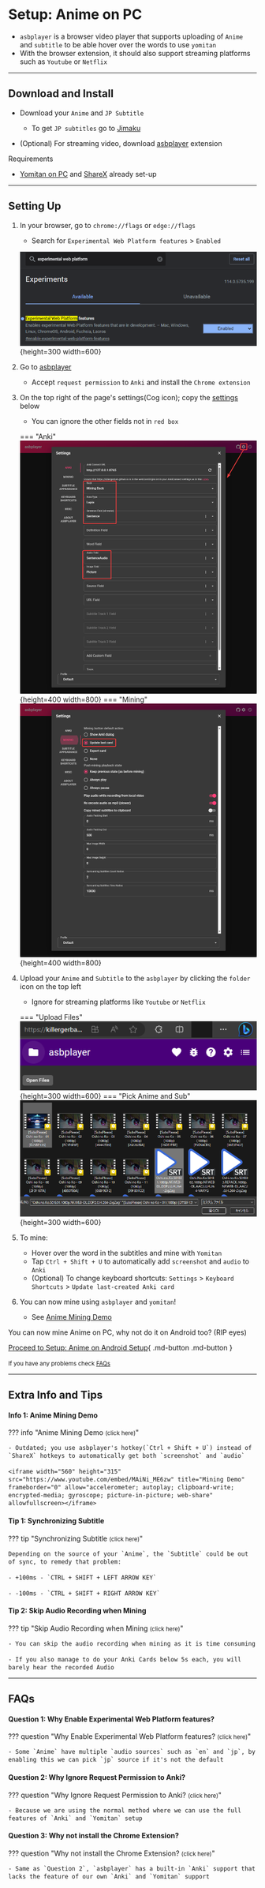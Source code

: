 # Setup: Anime on PC

- `asbplayer` is a browser video player that supports uploading of `Anime` and `subtitle` to be able hover over the words to use `yomitan`
- With the browser extension, it should also support streaming platforms such as `Youtube` or `Netflix`

---

## Download and Install

- Download your `Anime` and `JP Subtitle`
    - To get `JP subtitles` go to [Jimaku](https://jimaku.cc/)

- (Optional) For streaming video, download [asbplayer](https://chromewebstore.google.com/detail/asbplayer-language-learni/hkledmpjpaehamkiehglnbelcpdflcab) extension

Requirements

- [Yomitan on PC](setupYomitanOnPC.md) and [ShareX](setupShareX.md) already set-up

---

## Setting Up

1. In your browser, go to `chrome://flags` or `edge://flags`
    - Search for `Experimental Web Platform features` > `Enabled`

    ![Enable Experimental Web Platform PC](../img/enable-experimental-web-platform.png){height=300 width=600}

2. Go to [asbplayer](https://killergerbah.github.io/asbplayer/)
    - Accept `request permission` to `Anki` and install the `Chrome extension`

3. On the top right of the page's settings(Cog icon); copy the [settings](setupAnki.md/#__tabbed_1_1) below
    - You can ignore the other fields not in `red box`

    === "Anki"
        ![Anki Settings 1](../img/asbplayer-settings-1.png){height=400 width=800}
    === "Mining"
        ![Anki Settings 2](../img/asbplayer-settings-2.png){height=400 width=800}

4. Upload your `Anime` and `Subtitle` to the `asbplayer` by clicking the `folder` icon on the top left
    - Ignore for streaming platforms like `Youtube` or `Netflix`

    === "Upload Files"
        ![Pick Anime PC](../img/pick-anime-pc.png){height=300 width=600}
    === "Pick Anime and Sub"
        ![Pick Anime & Subtitle PC](../img/pick-anime-sub.png){height=300 width=600}

5. To mine:
    - Hover over the word in the subtitles and mine with `Yomitan`
    - Tap `Ctrl + Shift + U` to automatically add `screenshot` and `audio` to `Anki`
    - (Optional) To change keyboard shortcuts: `Settings` > `Keyboard Shortcuts` > `Update last-created Anki card`

6. You can now mine using `asbplayer` and `yomitan`!
    - See [Anime Mining Demo](setupAnimeOnPC.md/#info-1-anime-mining-demo)


You can now mine Anime on PC, why not do it on Android too? (RIP eyes)

[Proceed to Setup: Anime on Android Setup](setupAnimeOnAndroid.md){ .md-button .md-button }

<small>If you have any problems check [FAQs](setupAnimeOnPC.md/#faqs)</small>

---

## Extra Info and Tips

#### Info 1: Anime Mining Demo

??? info "Anime Mining Demo <small>(click here)</small>"

    - Outdated; you use asbplayer's hotkey(`Ctrl + Shift + U`) instead of `ShareX` hotkeys to automatically get both `screenshot` and `audio`

    <iframe width="560" height="315" src="https://www.youtube.com/embed/MAiNi_ME6zw" title="Mining Demo" frameborder="0" allow="accelerometer; autoplay; clipboard-write; encrypted-media; gyroscope; picture-in-picture; web-share" allowfullscreen></iframe>

#### Tip 1: Synchronizing Subtitle

??? tip "Synchronizing Subtitle <small>(click here)</small>"

    Depending on the source of your `Anime`, the `Subtitle` could be out of sync, to remedy that problem:

    - +100ms - `CTRL + SHIFT + LEFT ARROW KEY`

    - -100ms - `CTRL + SHIFT + RIGHT ARROW KEY`

#### Tip 2: Skip Audio Recording when Mining

??? tip "Skip Audio Recording when Mining <small>(click here)</small>"

    - You can skip the audio recording when mining as it is time consuming

    - If you also manage to do your Anki Cards below 5s each, you will barely hear the recorded Audio

---

## FAQs

#### Question 1: Why Enable Experimental Web Platform features?

??? question "Why Enable Experimental Web Platform features? <small>(click here)</small>"

    - Some `Anime` have multiple `audio sources` such as `en` and `jp`, by enabling this we can pick `jp` source if it's not the default

#### Question 2: Why Ignore Request Permission to Anki?

??? question "Why Ignore Request Permission to Anki? <small>(click here)</small>"

    - Because we are using the normal method where we can use the full features of `Anki` and `Yomitan` setup

#### Question 3: Why not install the Chrome Extension?

??? question "Why not install the Chrome Extension? <small>(click here)</small>"

    - Same as `Question 2`, `asbplayer` has a built-in `Anki` support that lacks the feature of our own `Anki` and `Yomitan` support
